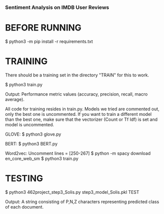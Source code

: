 ### Sentiment Analysis on IMDB User Reviews


# BEFORE RUNNING

$ python3 -m pip install -r requirements.txt


# TRAINING

There should be a training set in the directory "TRAIN" for this to work.

$ python3 train.py

Output: Performance metric values (accuracy, precision, recall, macro average).

All code for training resides in train.py. Models we tried are commented out, only the best one is uncommented. If you want to train a different model than the best one, make sure that the vectorizer (Count or Tf Idf) is set and model is uncommented.

GLOVE: 
$ python3 glove.py

BERT:
$ python3 BERT.py

Word2vec:
Uncomment lines =  [250-267]
$ python -m spacy download en_core_web_sm
$ python3 train.py


# TESTING

$ python3 462project_step3_Solis.py step3_model_Solis.pkl TEST

Output: A string consisting of P,N,Z characters representing predicted class of each document.
